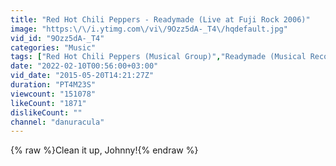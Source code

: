 ```yaml
---
title: "Red Hot Chili Peppers - Readymade (Live at Fuji Rock 2006)"
image: "https:\/\/i.ytimg.com\/vi\/9Ozz5dA-_T4\/hqdefault.jpg"
vid_id: "9Ozz5dA-_T4"
categories: "Music"
tags: ["Red Hot Chili Peppers (Musical Group)","Readymade (Musical Recording)","Fuji Rock Festival (Music Festival)"]
date: "2022-02-10T00:56:00+03:00"
vid_date: "2015-05-20T14:21:27Z"
duration: "PT4M23S"
viewcount: "151078"
likeCount: "1871"
dislikeCount: ""
channel: "danuracula"
---
```

{% raw %}Clean it up, Johnny!{% endraw %}
